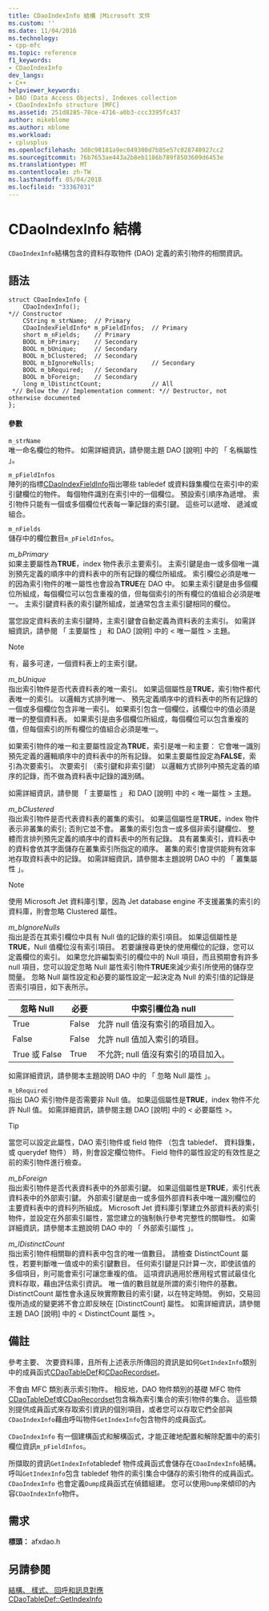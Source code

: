 ```yaml
---
title: CDaoIndexInfo 結構 |Microsoft 文件
ms.custom: ''
ms.date: 11/04/2016
ms.technology:
- cpp-mfc
ms.topic: reference
f1_keywords:
- CDaoIndexInfo
dev_langs:
- C++
helpviewer_keywords:
- DAO (Data Access Objects), Indexes collection
- CDaoIndexInfo structure [MFC]
ms.assetid: 251d8285-78ce-4716-a0b3-ccc3395fc437
author: mikeblome
ms.author: mblome
ms.workload:
- cplusplus
ms.openlocfilehash: 3d8c98181a9ec049308d7b85e57c028740927cc2
ms.sourcegitcommit: 76b7653ae443a2b8eb1186b789f8503609d6453e
ms.translationtype: MT
ms.contentlocale: zh-TW
ms.lasthandoff: 05/04/2018
ms.locfileid: "33367031"
---
```

# <a name="cdaoindexinfo-structure"></a>CDaoIndexInfo 結構
`CDaoIndexInfo`結構包含的資料存取物件 (DAO) 定義的索引物件的相關資訊。  
  
## <a name="syntax"></a>語法  
  
```  
struct CDaoIndexInfo {  
    CDaoIndexInfo();
*// Constructor  
    CString m_strName;  // Primary  
    CDaoIndexFieldInfo* m_pFieldInfos;  // Primary  
    short m_nFields;    // Primary  
    BOOL m_bPrimary;    // Secondary  
    BOOL m_bUnique;     // Secondary  
    BOOL m_bClustered;  // Secondary  
    BOOL m_bIgnoreNulls;                // Secondary  
    BOOL m_bRequired;   // Secondary  
    BOOL m_bForeign;    // Secondary  
    long m_lDistinctCount;              // All  
 *// Below the // Implementation comment: *// Destructor, not otherwise documented  
};   
```  
  
#### <a name="parameters"></a>參數  
 `m_strName`  
 唯一命名欄位的物件。 如需詳細資訊，請參閱主題 DAO [說明] 中的 「 名稱屬性 」。  
  
 `m_pFieldInfos`  
 陣列的指標[CDaoIndexFieldInfo](../../mfc/reference/cdaoindexfieldinfo-structure.md)指出哪些 tabledef 或資料錄集欄位在索引中的索引鍵欄位的物件。 每個物件識別在索引中的一個欄位。 預設索引順序為遞增。 索引物件只能有一個或多個欄位代表每一筆記錄的索引鍵。 這些可以遞增、 遞減或組合。  
  
 `m_nFields`  
 儲存中的欄位數目`m_pFieldInfos`。  
  
 *m_bPrimary*  
 如果主要屬性為**TRUE**，index 物件表示主要索引。 主索引鍵是由一或多個唯一識別預先定義的順序中的資料表中的所有記錄的欄位所組成。 索引欄位必須是唯一的因為索引物件的唯一屬性也會設為**TRUE**在 DAO 中。 如果主索引鍵是由多個欄位所組成，每個欄位可以包含重複的值，但每個索引的所有欄位的值組合必須是唯一。 主索引鍵資料表的索引鍵所組成，並通常包含主索引鍵相同的欄位。  
  
 當您設定資料表的主索引鍵時，主索引鍵會自動定義為資料表的主索引。 如需詳細資訊，請參閱 「 主要屬性 」 和 DAO [說明] 中的 < 唯一屬性 > 主題。  
  
> [!NOTE]
>  有，最多可達，一個資料表上的主索引鍵。  
  
 *m_bUnique*  
 指出索引物件是否代表資料表的唯一索引。 如果這個屬性是**TRUE**，索引物件都代表唯一的索引。 以邏輯方式排列唯一、 預先定義順序中的資料表中的所有記錄的一個或多個欄位包含非唯一索引。 如果索引包含一個欄位，該欄位中的值必須是唯一的整個資料表。 如果索引是由多個欄位所組成，每個欄位可以包含重複的值，但每個索引的所有欄位的值組合必須是唯一。  
  
 如果索引物件的唯一和主要屬性設定為**TRUE**，索引是唯一和主要： 它會唯一識別預先定義的邏輯順序中的資料表中的所有記錄。 如果主要屬性設定為**FALSE**，索引為次要索引。 次要索引 （索引鍵和非索引鍵） 以邏輯方式排列中預先定義的順序的記錄，而不做為資料表中記錄的識別碼。  
  
 如需詳細資訊，請參閱 「 主要屬性 」 和 DAO [說明] 中的 < 唯一屬性 > 主題。  
  
 *m_bClustered*  
 指出索引物件是否代表資料表的叢集的索引。 如果這個屬性是**TRUE**，index 物件表示非叢集的索引; 否則它並不會。 叢集的索引包含一或多個非索引鍵欄位、 整體而言排列預先定義的順序中的資料表中的所有記錄。 具有叢集索引，資料表中的資料會依其字面儲存在叢集索引所指定的順序。 叢集的索引會提供能夠有效率地存取資料表中的記錄。 如需詳細資訊，請參閱本主題說明 DAO 中的 「 叢集屬性 」。  
  
> [!NOTE]
>  使用 Microsoft Jet 資料庫引擎，因為 Jet database engine 不支援叢集的索引的資料庫，則會忽略 Clustered 屬性。  
  
 *m_bIgnoreNulls*  
 指出是否在其索引欄位中具有 Null 值的記錄的索引項目。 如果這個屬性是**TRUE**，Null 值欄位沒有索引項目。 若要讓搜尋更快的使用欄位的記錄，您可以定義欄位的索引。 如果您允許編製索引的欄位中的 Null 項目，而且預期會有許多 null 項目，您可以設定忽略 Null 屬性索引物件**TRUE**來減少索引所使用的儲存空間量。 忽略 Null 屬性設定和必要的屬性設定一起決定為 Null 的索引值的記錄是否索引項目，如下表所示。  
  
|忽略 Null|必要|中索引欄位為 null|  
|-----------------|--------------|-------------------------|  
|True|False|允許 null 值沒有索引的項目加入。|  
|False|False|允許 null 值加入索引的項目。|  
|True 或 False|True|不允許; null 值沒有索引的項目加入。|  
  
 如需詳細資訊，請參閱本主題說明 DAO 中的 「 忽略 Null 屬性 」。  
  
 `m_bRequired`  
 指出 DAO 索引物件是否需要非 Null 值。 如果這個屬性是**TRUE**，index 物件不允許 Null 值。 如需詳細資訊，請參閱主題 DAO [說明] 中的 < 必要屬性 >。  
  
> [!TIP]
>  當您可以設定此屬性，DAO 索引物件或 field 物件 （包含 tabledef、 資料錄集，或 querydef 物件） 時，則會設定欄位物件。 Field 物件的屬性設定的有效性是之前的索引物件進行檢查。  
  
 *m_bForeign*  
 指出索引物件是否代表資料表中的外部索引鍵。 如果這個屬性是**TRUE**，索引代表資料表中的外部索引鍵。 外部索引鍵是由一或多個外部資料表中唯一識別欄位的主要資料表中的資料列所組成。 Microsoft Jet 資料庫引擎建立外部資料表的索引物件，並設定在外部索引屬性，當您建立的強制執行參考完整性的關聯性。 如需詳細資訊，請參閱本主題說明 DAO 中的 「 外部索引屬性 」。  
  
 *m_lDistinctCount*  
 指出索引物件相關聯的資料表中包含的唯一值數目。 請檢查 DistinctCount 屬性，若要判斷唯一值或中的索引鍵數目。 任何索引鍵是只計算一次，即使該值的多個項目，則可能會索引可讓您重複的值。 這項資訊適用於應用程式嘗試最佳化資料存取，藉由評估索引資訊。 唯一值的數目就是所謂的索引物件的基數。 DistinctCount 屬性會永遠反映實際數目的索引鍵，以在特定時間。 例如，交易回復所造成的變更將不會立即反映在 [DistinctCount] 屬性。 如需詳細資訊，請參閱主題 DAO [說明] 中的 < DistinctCount 屬性 >。  
  
## <a name="remarks"></a>備註  
 參考主要、 次要資料庫，且所有上述表示所傳回的資訊是如何`GetIndexInfo`類別中的成員函式[CDaoTableDef](../../mfc/reference/cdaotabledef-class.md#getindexinfo)和[CDaoRecordset](../../mfc/reference/cdaorecordset-class.md#getindexinfo)。  
  
 不會由 MFC 類別表示索引物件。 相反地，DAO 物件類別的基礎 MFC 物件[CDaoTableDef](../../mfc/reference/cdaotabledef-class.md)或[CDaoRecordset](../../mfc/reference/cdaorecordset-class.md)包含稱為索引集合的索引物件的集合。 這些類別提供成員函式來存取索引資訊的個別項目，或者您可以存取它們全部與`CDaoIndexInfo`藉由呼叫物件`GetIndexInfo`包含物件的成員函式。  
  
 `CDaoIndexInfo` 有一個建構函式和解構函式，才能正確地配置和解除配置中的索引欄位資訊`m_pFieldInfos`。  
  
 所擷取的資訊`GetIndexInfo`tabledef 物件成員函式會儲存在`CDaoIndexInfo`結構。 呼叫`GetIndexInfo`包含 tabledef 物件的索引集合中儲存的索引物件的成員函式。 `CDaoIndexInfo` 也會定義`Dump`成員函式在偵錯組建。 您可以使用`Dump`來傾印的內容`CDaoIndexInfo`物件。  
  
## <a name="requirements"></a>需求  
 **標頭：** afxdao.h  
  
## <a name="see-also"></a>另請參閱  
 [結構、 樣式、 回呼和訊息對應](../../mfc/reference/structures-styles-callbacks-and-message-maps.md)   
 [CDaoTableDef::GetIndexInfo](../../mfc/reference/cdaotabledef-class.md#getindexinfo)

